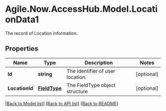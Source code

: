 # Agile.Now.AccessHub.Model.LocationData1
The record of Location information.

## Properties

Name | Type | Description | Notes
------------ | ------------- | ------------- | -------------
**Id** | **string** | The identifier of user location. | [optional] 
**LocationId** | [**FieldType**](FieldType.md) | The FieldType object structure | [optional] 

[[Back to Model list]](../../README.md#documentation-for-models) [[Back to API list]](../../README.md#documentation-for-api-endpoints) [[Back to README]](../../README.md)


